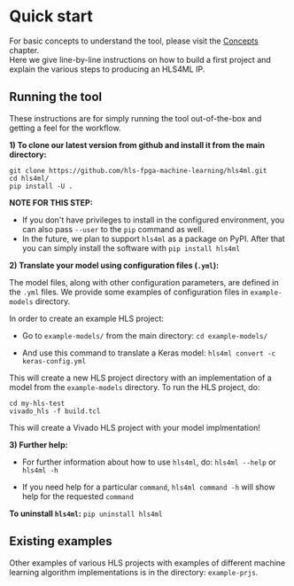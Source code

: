 # Quick start

For basic concepts to understand the tool, please visit the <a href="../CONCEPTS.html">Concepts</a> chapter.  
Here we give line-by-line instructions on how to build a first project and explain the various steps to producing an HLS4ML IP.

## Running the tool

These instructions are for simply running the tool out-of-the-box and getting a feel for the workflow.  

**1) To clone our latest version from github and install it from the main directory:** 
```
git clone https://github.com/hls-fpga-machine-learning/hls4ml.git
cd hls4ml/
pip install -U .
```
**NOTE FOR THIS STEP:**
- If you don't have privileges to install in the configured environment, you can also pass `--user` to the `pip` command as well. 
- In the future, we plan to support `hls4ml` as a package on PyPI. After that you can simply install the software with `pip install hls4ml`

**2) Translate your model using configuration files (`.yml`):** 

The model files, along with other configuration parameters, are defined in the `.yml` files.
We provide some examples of configuration files in `example-models` directory.

In order to create an example HLS project:

- Go to `example-models/` from the main directory: `cd example-models/`

- And use this command to translate a Keras model:
`hls4ml convert -c keras-config.yml`

This will create a new HLS project directory with an implementation of a model from the `example-models` directory.
To run the HLS project, do:

```
cd my-hls-test
vivado_hls -f build.tcl
```

This will create a Vivado HLS project with your model implmentation!

**3) Further help:**

- For further information about how to use `hls4ml`, do: `hls4ml --help` or `hls4ml -h`

- If you need help for a particular `command`, `hls4ml command -h` will show help for the requested `command`

**To uninstall `hls4ml`:** `pip uninstall hls4ml`

## Existing examples

Other examples of various HLS projects with examples of different machine learning algorithm implementations is in the directory: `example-prjs`.
